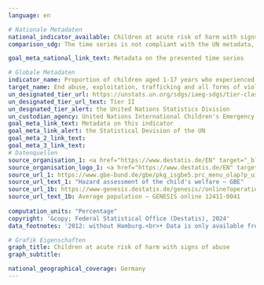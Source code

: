 ```yaml
---
language: en    

# Nationale Metadaten    
national_indicator_available: Children at acute risk of harm with signs of abuse    
comparison_sdg: The time series is not compliant with the UN metadata, but provides additional information.    

goal_meta_national_link_text: Metadata on the presented time series    

# Globale Metadaten    
indicator_name: Proportion of children aged 1-17 years who experienced any physical punishment and/ or psychological aggression by caregivers in the past month    
target_name: End abuse, exploitation, trafficking and all forms of violence against and torture of children    
un_designated_tier_url: https://unstats.un.org/sdgs/iaeg-sdgs/tier-classification/    
un_designated_tier_url_text: Tier II    
un_desgnated_tier_alert: the United Nations Statistics Division    
un_custodian_agency: United Nations International Children's Emergency Fund (UNICEF)    
goal_meta_link_text: Metadata on this indicator    
goal_meta_link_alert: the Statistical Devision of the UN    
goal_meta_2_link_text:     
goal_meta_3_link_text:         
# Datenquellen
source_organisation_1: <a href="https://www.destatis.de/EN" target="_blank"> Federal Statistical Office (Destatis) </a>
source_organisation_logo_1: <a href="https://www.destatis.de/EN" target="_blank"><img src="https://sdg-indikatoren.de/public/OrgImgEn/destatis.png" alt="Logo destatis" style="height:60px; width:148px"/></a>
source_url_1: https://www.gbe-bund.de/gbe/pkg_isgbe5.prc_menu_olap?p_uid=gasta&p_aid=3650904&p_sprache=E&p_help=2&p_indnr=137&p_indsp=&p_ityp=H&p_fid=
source_url_text_1: "Hazard assessment of the child's welfare – GBE"
source_url_1b: https://www-genesis.destatis.de/genesis//online?operation=table&code=12411-0041&bypass=true&levelindex=1&levelid=1639396599054#abreadcrumb
source_url_text_1b: Average population – GENESIS online 12411-0041
    
computation_units: "Percentage"    
copyright: '&copy; Federal Statistical Office (Destatis), 2024'    
data_footnotes: '2012: without Hamburg.<br>• Data is only available from 2012.'    

# Grafik Eigenschaften    
graph_title: Children at acute risk of harm with signs of abuse
graph_subtitle:     

national_geographical_coverage: Germany    
---
```


<span></span>